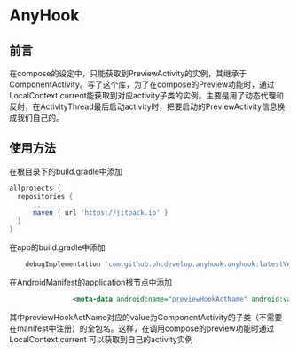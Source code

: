 # AnyHook 
## 前言
在compose的设定中，只能获取到PreviewActivity的实例，其继承于ComponentActivity。写了这个库，为了在compose的Preview功能时，通过LocalContext.current能获取到对应activity子类的实例。主要是用了动态代理和反射，在ActivityThread最后启动activity时，把要启动的PreviewActivity信息换成我们自己的。

## 使用方法
  在根目录下的build.gradle中添加
  ```gradle
  allprojects {
    repositories {
        ...
        maven { url 'https://jitpack.io' }
    }
  }
  ```
  在app的build.gradle中添加
  ```gradle
      debugImplementation 'com.github.phcdevelop.anyhook:anyhook:latestVersion'
  ```
  在AndroidManifest的application根节点中添加
  ```xml
                  <meta-data android:name="previewHookActName" android:value="com.phcdevelop.anyhookdemo.MainActivity"/>

  ```
  其中previewHookActName对应的value为ComponentActivity的子类（不需要在manifest中注册）的全包名。这样，在调用compose的preview功能时通过 LocalContext.current 可以获取到自己的activity实例
